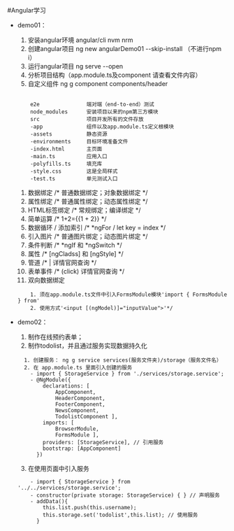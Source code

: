 #Angular学习

- demo01：
    1. 安装angular环境 angular/cli nvm nrm
    2. 创建angular项目 ng new angularDemo01 --skip-install （不进行npm i）
    3. 运行angular项目 ng serve --open
    4. 分析项目结构（app.module.ts及component 请查看文件内容）
    5. 自定义组件 ng g component components/header
    ```项目结构
  
        e2e               端对端（end-to-end）测试
        node_modules      安装项目以来的npm第三方模块
        src               项目开发所有的文件存放
        -app              组件以及app.module.ts定义根模块
        -assets           静态资源
        -environments     目标环境准备文件
        -index.html       主页面
        -main.ts          应用入口
        -polyfills.ts     填充库
        -style.css        这是全局样式
        -test.ts          单元测试入口
  
    ``` 
    1. 数据绑定 /* 普通数据绑定；对象数据绑定 */
    2. 属性绑定 /* 普通属性绑定；动态属性绑定 */
    3. HTML标签绑定 /* 常规绑定；编译绑定 */
    4. 简单运算 /* 1+2={{1 + 2}} */
    5. 数据循环 / 添加索引  /* *ngFor / let key = index */
    6. 引入图片 /* 普通图片绑定；动态图片绑定 */
    7. 条件判断 /* *ngIf 和 *ngSwitch */
    8. 属性 /* [ngCladss] 和 [ngStyle] */
    9. 管道 /* | 详情官网查询 */
    10. 表单事件 /* (click) 详情官网查询 */
    11. 双向数据绑定 
    ```双向数据绑定
        1. 须在app.module.ts文件中引入FormsModule模块'import { FormsModule } from' 
        2. 使用方式'<input [(ngModel)]="inputValue">'*/
    ```


- demo02：
    1. 制作在线预约表单；
    2. 制作todolist，并且通过服务实现数据持久化
    ```服务
      1. 创建服务： ng g service services(服务文件夹)/storage（服务文件名）
      2. 在 app.module.ts 里面引入创建的服务 
        - import { StorageService } from './services/storage.service';
        - @NgModule({ 
            declarations: [ 
                AppComponent, 
                HeaderComponent, 
                FooterComponent, 
                NewsComponent, 
                TodolistComponent ],
            imports: [ 
                BrowserModule, 
                FormsModule ],
            providers: [StorageService], // 引用服务
            bootstrap: [AppComponent] 
          })
    ```
    3. 在使用页面中引入服务
    ```服务
        - import { StorageService } from '../../services/storage.service';
        - constructor(private storage: StorageService) { } // 声明服务
        - addData(){
            this.list.push(this.username); 
            this.storage.set('todolist',this.list); // 使用服务
          }
    ``` 